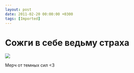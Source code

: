 ```yaml
---
layout: post
date: 2011-02-20 00:00:00 +0300
tags: [Imported]
---
```

# Сожги в себе ведьму страха

![](http://media.tumblr.com/tumblr_lgx5wl9vKC1qfp23s.png)

Мерч от темных сил <3
